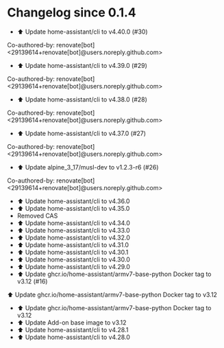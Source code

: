 # Changelog since 0.1.4
- ⬆️ Update home-assistant/cli to v4.40.0 (#30)

Co-authored-by: renovate[bot] <29139614+renovate[bot]@users.noreply.github.com> 
- ⬆️ Update home-assistant/cli to v4.39.0 (#29)

Co-authored-by: renovate[bot] <29139614+renovate[bot]@users.noreply.github.com> 
- ⬆️ Update home-assistant/cli to v4.38.0 (#28)

Co-authored-by: renovate[bot] <29139614+renovate[bot]@users.noreply.github.com> 
- ⬆️ Update home-assistant/cli to v4.37.0 (#27)

Co-authored-by: renovate[bot] <29139614+renovate[bot]@users.noreply.github.com> 
- ⬆️ Update alpine_3_17/musl-dev to v1.2.3-r6 (#26)

Co-authored-by: renovate[bot] <29139614+renovate[bot]@users.noreply.github.com> 
- ⬆️ Update home-assistant/cli to v4.36.0 
- ⬆️ Update home-assistant/cli to v4.35.0 
- Removed CAS 
- ⬆️ Update home-assistant/cli to v4.34.0 
- ⬆️ Update home-assistant/cli to v4.33.0 
- ⬆️ Update home-assistant/cli to v4.32.0 
- ⬆️ Update home-assistant/cli to v4.31.0 
- ⬆️ Update home-assistant/cli to v4.30.1 
- ⬆️ Update home-assistant/cli to v4.30.0 
- ⬆️ Update home-assistant/cli to v4.29.0 
- ⬆️ Update ghcr.io/home-assistant/armv7-base-python Docker tag to v3.12 (#16)

⬆️ Update ghcr.io/home-assistant/armv7-base-python Docker tag to v3.12 
- ⬆️ Update ghcr.io/home-assistant/armv7-base-python Docker tag to v3.12 
- ⬆️ Update Add-on base image to v3.12 
- ⬆️ Update home-assistant/cli to v4.28.1 
- ⬆️ Update home-assistant/cli to v4.28.0 
